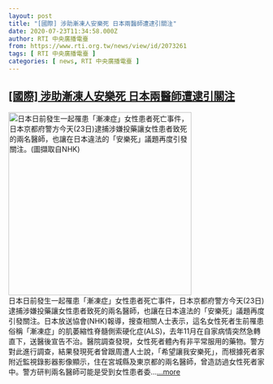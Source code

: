```yaml
---
layout: post
title: "[國際] 涉助漸凍人安樂死 日本兩醫師遭逮引關注"
date: 2020-07-23T11:34:58.000Z
author: RTI 中央廣播電臺
from: https://www.rti.org.tw/news/view/id/2073261
tags: [ RTI 中央廣播電臺 ]
categories: [ news, RTI 中央廣播電臺 ]
---
```

<!--1595504098000-->
[[國際] 涉助漸凍人安樂死 日本兩醫師遭逮引關注](https://www.rti.org.tw/news/view/id/2073261)
------

<div>
<img src="https://static.rti.org.tw/assets/thumbnails/2020/07/23/7315e7e393bbd083a3475061ec2f7a50.png" width="360" alt="日本日前發生一起罹患「漸凍症」女性患者死亡事件，日本京都府警方今天(23日)逮捕涉嫌投藥讓女性患者致死的兩名醫師，也讓在日本違法的「安樂死」議題再度引發關注。(圖擷取自NHK)" title="日本日前發生一起罹患「漸凍症」女性患者死亡事件，日本京都府警方今天(23日)逮捕涉嫌投藥讓女性患者致死的兩名醫師，也讓在日本違法的「安樂死」議題再度引發關注。(圖擷取自NHK)"><br>日本日前發生一起罹患「漸凍症」女性患者死亡事件，日本京都府警方今天(23日)逮捕涉嫌投藥讓女性患者致死的兩名醫師，也讓在日本違法的「安樂死」議題再度引發關注。日本放送協會(NHK)報導，搜查相關人士表示，這名女性死者生前罹患俗稱「漸凍症」的肌萎縮性脊髓側索硬化症(ALS)，去年11月在自家病情突然急轉直下，送醫後宣告不治。醫院調查發現，女性死者體內有非平常服用的藥物。警方對此進行調查，結果發現死者曾跟周遭人士說，「希望讓我安樂死」，而根據死者家附近監視錄影器影像顯示，住在宮城縣及東京都的兩名醫師，曾造訪過女性死者家中。警方研判兩名醫師可能是受到女性患者委...<a target="_blank" href="https://www.rti.org.tw/news/view/id/2073261">...more</a>
</div>
